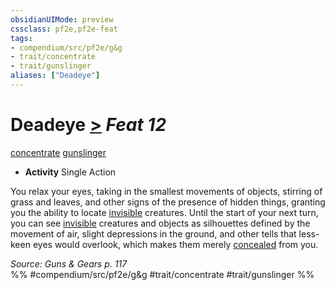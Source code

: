 ```yaml
---
obsidianUIMode: preview
cssclass: pf2e,pf2e-feat
tags:
- compendium/src/pf2e/g&g
- trait/concentrate
- trait/gunslinger
aliases: ["Deadeye"]
---
```

# Deadeye  [>](chapter-9-playing-the-game.md#Actions "Single Action") *Feat 12*  
[concentrate](concentrate.md "Concentrate Action & Ability Trait")  [gunslinger](Reference/Rules/Traits/gunslinger-g-g.md "Gunslinger Class Trait")  

- **Activity** Single Action

You relax your eyes, taking in the smallest movements of objects, stirring of grass and leaves, and other signs of the presence of hidden things, granting you the ability to locate [invisible](conditions.md#Invisible) creatures. Until the start of your next turn, you can see [invisible](conditions.md#Invisible) creatures and objects as silhouettes defined by the movement of air, slight depressions in the ground, and other tells that less-keen eyes would overlook, which makes them merely [concealed](conditions.md#Concealed) from you.

*Source: Guns & Gears p. 117*  
%% #compendium/src/pf2e/g&g #trait/concentrate #trait/gunslinger %%